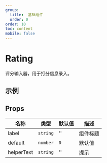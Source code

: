 ```yaml
---
group:
  title:  基础组件
  order: 0
order: 10
toc: content
mobile: false
---
```


# Rating

评分输入器，用于打分信息录入。

## 示例

<code src="./examples/Rating" compact background="#fff"></code>

## Props

| 名称       | 类型     | 默认值 | 描述     |
| ---------- | -------- | ------ | -------- |
| label      | `string` | ''     | 组件标题 |
| default    | `number` | `0`    | 默认值   |
| helperText | `string` | ''     | 提示     |

